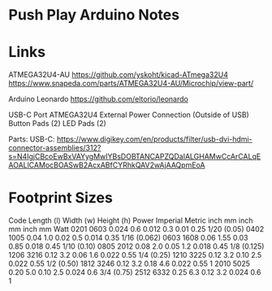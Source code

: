 # Push Play Arduino Notes

# Links
ATMEGA32U4-AU
https://github.com/yskoht/kicad-ATmega32U4
https://www.snapeda.com/parts/ATMEGA32U4-AU/Microchip/view-part/

Arduino Leonardo
https://github.com/eltorio/leonardo

USB-C Port
ATMEGA32U4
External Power Connection (Outside of USB)
Button Pads (2)
LED Pads (2)

Parts:
USB-C:  https://www.digikey.com/en/products/filter/usb-dvi-hdmi-connector-assemblies/312?s=N4IgjCBcoEwBxVAYygMwIYBsDOBTANCAPZQDaIALGHAMwCcArCALqEAOALlCAMocBOASwB2AcxABfCYRhkQAV2wAjAAQpmEoA

# Footprint Sizes
Code	            Length (l)      Width (w)	    Height (h)	    Power
Imperial	Metric	inch	mm	    inch	mm	    inch	mm	    Watt
0201	    0603	0.024	0.6	    0.012	0.3	    0.01	0.25	1/20 (0.05)
0402	    1005	0.04	1.0	    0.02	0.5	    0.014	0.35	1/16 (0.062)
0603	    1608	0.06	1.55	0.03	0.85	0.018	0.45	1/10 (0.10)
0805	    2012	0.08	2.0	    0.05	1.2	    0.018	0.45	1/8 (0.125)
1206	    3216	0.12	3.2	    0.06	1.6	    0.022	0.55	1/4 (0.25)
1210	    3225	0.12	3.2	    0.10	2.5	    0.022	0.55	1/2 (0.50)
1812	    3246	0.12	3.2	    0.18	4.6	    0.022	0.55	1
2010	    5025	0.20	5.0	    0.10	2.5	    0.024	0.6	    3/4 (0.75)
2512	    6332	0.25	6.3	    0.12	3.2	    0.024	0.6	    1